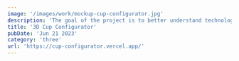 ```yaml
---
image: '/images/work/mockup-cup-configurator.jpg'
description: 'The goal of the project is to better understand technologies such as Next.js App Router, Layouts, RCC, RSC, Fabric.js, Three.js and AI APIs by creating a feature-rich 3D cup configurator.'
title: '3D Cup Configurator'
pubDate: 'Jun 21 2023'
category: 'three'
url: 'https://cup-configurator.vercel.app/'
---
```

